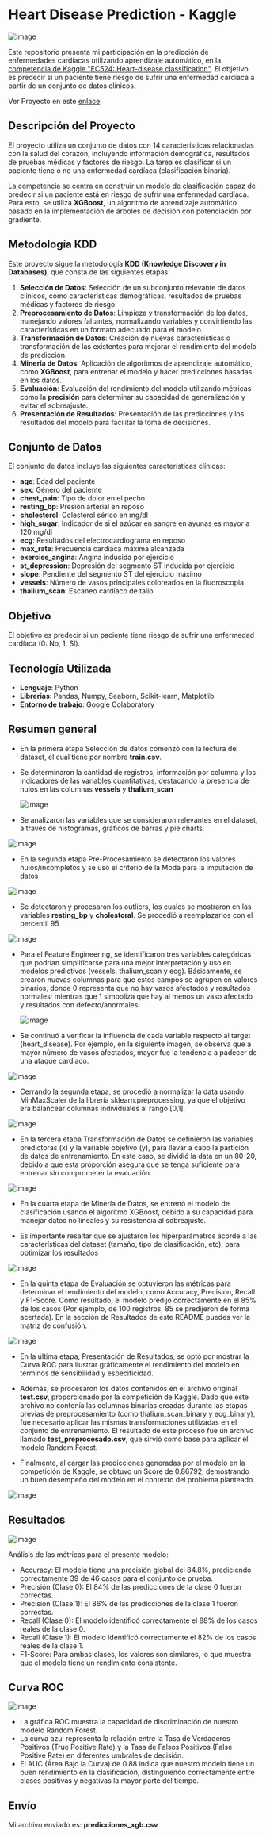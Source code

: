 # Heart Disease Prediction - Kaggle

![image](https://github.com/user-attachments/assets/88041c4e-bd35-41e3-b71b-620187a9c93c)

Este repositorio presenta mi participación en la predicción de enfermedades cardíacas utilizando aprendizaje automático, en la [competencia de Kaggle "EC524: Heart-disease classification"](https://www.kaggle.com/competitions/ec524-heart-disease/data). El objetivo es predecir si un paciente tiene riesgo de sufrir una enfermedad cardíaca a partir de un conjunto de datos clínicos.

Ver Proyecto en este [enlace](https://colab.research.google.com/drive/1UHydEELy6iqEZIkrGGehctVWT2MyUNAU?usp=sharing). 

## Descripción del Proyecto

El proyecto utiliza un conjunto de datos con 14 características relacionadas con la salud del corazón, incluyendo información demográfica, resultados de pruebas médicas y factores de riesgo. La tarea es clasificar si un paciente tiene o no una enfermedad cardíaca (clasificación binaria).

La competencia se centra en construir un modelo de clasificación capaz de predecir si un paciente está en riesgo de sufrir una enfermedad cardíaca. Para esto, se utiliza **XGBoost**, un algoritmo de aprendizaje automático basado en la implementación de árboles de decisión con potenciación por gradiente.

## Metodología KDD

Este proyecto sigue la metodología **KDD (Knowledge Discovery in Databases)**, que consta de las siguientes etapas:

1. **Selección de Datos**: Selección de un subconjunto relevante de datos clínicos, como características demográficas, resultados de pruebas médicas y factores de riesgo.
2. **Preprocesamiento de Datos**: Limpieza y transformación de los datos, manejando valores faltantes, normalizando variables y convirtiendo las características en un formato adecuado para el modelo.
3. **Transformación de Datos**: Creación de nuevas características o transformación de las existentes para mejorar el rendimiento del modelo de predicción.
4. **Minería de Datos**: Aplicación de algoritmos de aprendizaje automático, como **XGBoost**, para entrenar el modelo y hacer predicciones basadas en los datos.
5. **Evaluación**: Evaluación del rendimiento del modelo utilizando métricas como la **precisión** para determinar su capacidad de generalización y evitar el sobreajuste.
6. **Presentación de Resultados**: Presentación de las predicciones y los resultados del modelo para facilitar la toma de decisiones.

## Conjunto de Datos

El conjunto de datos incluye las siguientes características clínicas:

- **age**: Edad del paciente
- **sex**: Género del paciente
- **chest_pain**: Tipo de dolor en el pecho
- **resting_bp**: Presión arterial en reposo
- **cholesterol**: Colesterol sérico en mg/dl
- **high_sugar**: Indicador de si el azúcar en sangre en ayunas es mayor a 120 mg/dl
- **ecg**: Resultados del electrocardiograma en reposo
- **max_rate**: Frecuencia cardíaca máxima alcanzada
- **exercise_angina**: Angina inducida por ejercicio
- **st_depression**: Depresión del segmento ST inducida por ejercicio
- **slope**: Pendiente del segmento ST del ejercicio máximo
- **vessels**: Número de vasos principales coloreados en la fluoroscopia
- **thalium_scan**: Escaneo cardíaco de talio

## Objetivo

El objetivo es predecir si un paciente tiene riesgo de sufrir una enfermedad cardíaca (0: No, 1: Sí).

## Tecnología Utilizada

- **Lenguaje**: Python
- **Librerías**: Pandas, Numpy, Seaborn, Scikit-learn, Matplotlib
- **Entorno de trabajo**: Google Colaboratory

## Resumen general

- En la primera etapa Selección de datos comenzó con la lectura del dataset, el cual tiene por nombre **train.csv**.
- Se determinaron la cantidad de registros, información por columna y los indicadores de las variables cuantitativas, destacando la presencia de nulos en las columnas **vessels** y **thalium_scan**
  
  ![image](https://github.com/user-attachments/assets/c4b85949-2101-4745-8a44-dc8483c37fe9)

- Se analizaron las variables que se consideraron relevantes en el dataset, a través de histogramas, gráficos de barras y pie charts.

![image](https://github.com/user-attachments/assets/184857cd-2eee-4db0-a791-a9b71685741e)

- En la segunda etapa Pre-Procesamiento se detectaron los valores nulos/incompletos y se usó el criterio de la Moda para la imputación de datos

![image](https://github.com/user-attachments/assets/7a72c32b-3c13-4d4f-a5e9-0581efcb6f45)

- Se detectaron y procesaron los outliers, los cuales se mostraron en las variables **resting_bp** y **cholestoral**. Se procedió a reemplazarlos con el percentil 95

![image](https://github.com/user-attachments/assets/28496630-198a-44b9-bfed-fbb9e925e401)

- Para el Feature Engineering, se identificaron tres variables categóricas que podrían simplificarse para una mejor interpretación y uso en modelos predictivos (vessels, thalium_scan y ecg). Básicamente, se crearon nuevas columnas para que estos campos se agrupen en valores binarios, donde 0 representa que no hay vasos afectados y resultados normales; mientras que 1 simboliza que hay al menos un vaso afectado y resultados con defecto/anormales.

  ![image](https://github.com/user-attachments/assets/29912685-1df0-49b6-a86d-a4c27e8457e4)

- Se continuó a verificar la influencia de cada variable respecto al target (heart_disease). Por ejemplo, en la siguiente imagen, se observa que a mayor número de vasos afectados, mayor fue la tendencia a padecer de una ataque cardiaco.

![image](https://github.com/user-attachments/assets/04c50aae-806b-4f42-8809-4802ee69d364)

- Cerrando la segunda etapa, se procedió a normalizar la data usando MinMaxScaler de la librería sklearn.preprocessing, ya que el objetivo era balancear columnas individuales al rango [0,1].

![image](https://github.com/user-attachments/assets/55eb7cb0-7072-4696-ab58-be208e11d8c7)

- En la tercera etapa Transformación de Datos se definieron las variables predictoras (x) y la variable objetivo (y), para llevar a cabo la partición de datos de entrenamiento. En este caso, se dividió la data en un 80-20, debido a que esta proporción asegura que se tenga suficiente para entrenar sin comprometer la evaluación.

![image](https://github.com/user-attachments/assets/582c184a-57ca-4476-bb40-80058215cc97)

- En la cuarta etapa de Minería de Datos, se entrenó el modelo de clasificación usando el algoritmo XGBoost, debido a su capacidad para manejar datos no lineales y su resistencia al sobreajuste.
  
- Es importante resaltar que se ajustaron los hiperparámetros acorde a las      características del dataset (tamaño, tipo de clasificación, etc), para        optimizar los resultados

![image](https://github.com/user-attachments/assets/99fbbb77-1abd-4538-9d6b-8362d8247690)

- En la quinta etapa de Evaluación se obtuvieron las métricas para determinar el rendimiento del modelo, como Accuracy, Precision, Recall y F1-Score. Como resultado, el modelo predijo correctamente en el 85% de los casos (Por ejemplo, de 100 registros, 85 se predijeron de forma acertada). En la sección de Resultados de este README puedes ver la matriz de confusión.

![image](https://github.com/user-attachments/assets/0c7581b2-95be-4991-955f-eabd5ee03eb8)

- En la última etapa, Presentación de Resultados, se optó por mostrar la Curva ROC para ilustrar gráficamente el rendimiento del modelo en términos de sensibilidad y especificidad.

- Además, se procesaron los datos contenidos en el archivo original **test.csv**, proporcionado por la competición de Kaggle. Dado que este archivo no contenía las columnas binarias creadas durante las etapas previas de preprocesamiento (como thalium_scan_binary y ecg_binary), fue necesario aplicar las mismas transformaciones utilizadas en el conjunto de entrenamiento. El resultado de este proceso fue un archivo llamado **test_preprocesado.csv**, que sirvió como base para aplicar el modelo Random Forest.

- Finalmente, al cargar las predicciones generadas por el modelo en la competición de Kaggle, se obtuvo un Score de 0.86792, demostrando un buen desempeño del modelo en el contexto del problema planteado.

![image](https://github.com/user-attachments/assets/cd5220ea-89c3-4471-8b10-9daedf7d1e2d)


## Resultados

![image](https://github.com/user-attachments/assets/1683d3d2-26ef-4d4d-8757-64e315b78df2)

Análisis de las métricas para el presente modelo:
- Accuracy: El modelo tiene una precisión global del 84.8%, prediciendo correctamente 39 de 46 casos para el conjunto de prueba.
- Precisión (Clase 0): El 84% de las predicciones de la clase 0 fueron correctas.
- Precisión (Clase 1): El 86% de las predicciones de la clase 1 fueron correctas.
- Recall (Clase 0): El modelo identificó correctamente el 88% de los casos reales de la clase 0.
- Recall (Clase 1): El modelo identificó correctamente el 82% de los casos reales de la clase 1.
- F1-Score: Para ambas clases, los valores son similares, lo que muestra que el modelo tiene un rendimiento consistente.

## Curva ROC

![image](https://github.com/user-attachments/assets/c7cba8bb-71c8-489a-a536-7559678abd67)

- La gráfica ROC muestra la capacidad de discriminación de nuestro modelo Random Forest.
- La curva azul representa la relación entre la Tasa de Verdaderos Positivos (True Positive Rate) y la Tasa de Falsos Positivos (False Positive Rate) en diferentes umbrales de decisión.
- El AUC (Área Bajo la Curva) de 0.88 indica que nuestro modelo tiene un buen rendimiento en la clasificación, distinguiendo correctamente entre clases positivas y negativas la mayor parte del tiempo.

## Envío

Mi archivo enviado es: **predicciones_xgb.csv**


